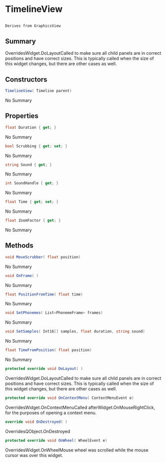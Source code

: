 # TimelineView

## 
```c#
Derives from GraphicsView
```

## Summary

OverridesWidget.DoLayoutCalled to make sure all child panels are in correct positions and have correct sizes.
This is typically called when the size of this widget changes, but there are other cases as well.
## Constructors

```c#
TimelineView( Timeline parent) 
```
No Summary
## Properties

```c#
float Duration { get; } 
```
No Summary
```c#
bool Scrubbing { get; set; } 
```
No Summary
```c#
string Sound { get; } 
```
No Summary
```c#
int SoundHandle { get; } 
```
No Summary
```c#
float Time { get; set; } 
```
No Summary
```c#
float ZoomFactor { get; } 
```
No Summary
## Methods

```c#
void MoveScrubber( float position) 
```
No Summary
```c#
void OnFrame( ) 
```
No Summary
```c#
float PositionFromTime( float time) 
```
No Summary
```c#
void SetPhonemes( List<PhonemeFrame> frames) 
```
No Summary
```c#
void SetSamples( Int16[] samples, float duration, string sound) 
```
No Summary
```c#
float TimeFromPosition( float position) 
```
No Summary
```c#
protected override void DoLayout( ) 
```
OverridesWidget.DoLayoutCalled to make sure all child panels are in correct positions and have correct sizes.
This is typically called when the size of this widget changes, but there are other cases as well.
```c#
protected override void OnContextMenu( ContextMenuEvent e) 
```
OverridesWidget.OnContextMenuCalled afterWidget.OnMouseRightClick, for the purposes of opening a context menu.
```c#
override void OnDestroyed( ) 
```
OverridesQObject.OnDestroyed
```c#
protected override void OnWheel( WheelEvent e) 
```
OverridesWidget.OnWheelMouse wheel was scrolled while the mouse cursor was over this widget.
